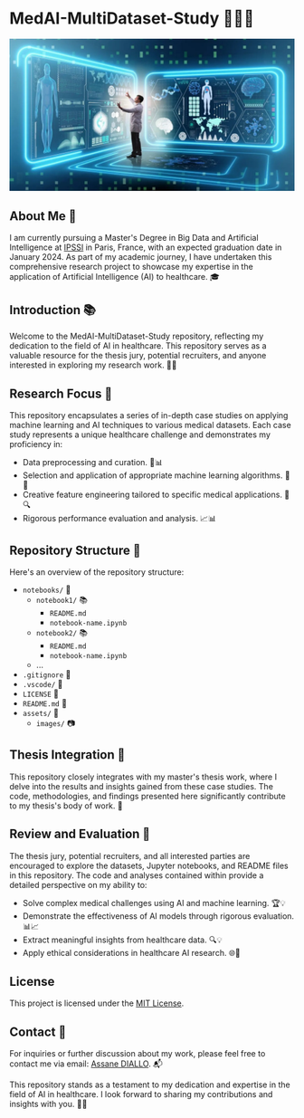 # MedAI-MultiDataset-Study 👨‍⚕️🤖

![AI in Healthcare](assets/images/aiInHealthcare.jpeg)

## About Me 👋

I am currently pursuing a Master's Degree in Big Data and Artificial Intelligence at [IPSSI](https://ecole-ipssi.com/) in Paris, France, with an expected graduation date in January 2024. As part of my academic journey, I have undertaken this comprehensive research project to showcase my expertise in the application of Artificial Intelligence (AI) to healthcare. 🎓

## Introduction 📚

Welcome to the MedAI-MultiDataset-Study repository, reflecting my dedication to the field of AI in healthcare. This repository serves as a valuable resource for the thesis jury, potential recruiters, and anyone interested in exploring my research work. 🏥🔬

## Research Focus 🧪

This repository encapsulates a series of in-depth case studies on applying machine learning and AI techniques to various medical datasets. Each case study represents a unique healthcare challenge and demonstrates my proficiency in:

- Data preprocessing and curation. 🧹📊
- Selection and application of appropriate machine learning algorithms. 🧠🤖
- Creative feature engineering tailored to specific medical applications. 🧬🔍
- Rigorous performance evaluation and analysis. 📈📊

## Repository Structure 📂

Here's an overview of the repository structure:

- `notebooks/` 📓
  - `notebook1/` 📚
    - `README.md`
    - `notebook-name.ipynb`
  - `notebook2/` 📚
    - `README.md`
    - `notebook-name.ipynb`
  - ...
- `.gitignore` 🚫
- `.vscode/` 🚀
- `LICENSE` 📜
- `README.md` 📄
- `assets/` 🌟
  - `images/` 📷

## Thesis Integration 📖

This repository closely integrates with my master's thesis work, where I delve into the results and insights gained from these case studies. The code, methodologies, and findings presented here significantly contribute to my thesis's body of work. 🎯

## Review and Evaluation 📝

The thesis jury, potential recruiters, and all interested parties are encouraged to explore the datasets, Jupyter notebooks, and README files in this repository. The code and analyses contained within provide a detailed perspective on my ability to:

- Solve complex medical challenges using AI and machine learning. 🏆💡
- Demonstrate the effectiveness of AI models through rigorous evaluation. 📊📈
- Extract meaningful insights from healthcare data. 🔍💡
- Apply ethical considerations in healthcare AI research. 🌐🤝

## License

This project is licensed under the [MIT License](./LICENSE).

## Contact 📧

For inquiries or further discussion about my work, please feel free to contact me via email: [Assane DIALLO](mailto:asn.diallo@outlook.com). 📬

This repository stands as a testament to my dedication and expertise in the field of AI in healthcare. I look forward to sharing my contributions and insights with you. 🚀🔬
